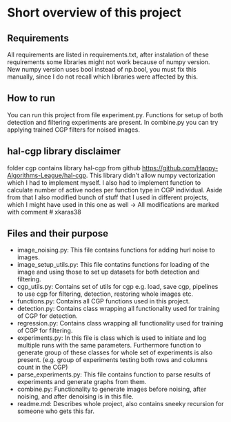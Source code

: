 # Short overview of this project
## Requirements
All requirements are listed in requirements.txt, after instalation of these requirements some libraries
might not work because of numpy version. New numpy version uses bool instead of np.bool, you must fix this
manually, since I do not recall which libraries were affected by this.

## How to run
You can run this project from file experiment.py. Functions for setup of both detection and filtering experiments 
are present. In combine.py you can try applying trained CGP filters for noised images.

## hal-cgp library disclaimer
folder cgp contains library hal-cgp from github https://github.com/Happy-Algorithms-League/hal-cgp.
This library didn't allow numpy vectorization which I had to implement myself. I also had to implement function
to calculate number of active nodes per function type in CGP individual. Aside from that I also modified bunch of stuff
that I used in different projects, which I might have used in this one as well -> All modifications are marked
with comment # xkaras38


## Files and their purpose
- image_noising.py: This file contains functions for adding hurl noise to images. 
- image_setup_utils.py: This file contatins functions for loading of the image and using those to set
up datasets for both detection and filtering. 
- cgp_utils.py: Contains set of utils for cgp e.g. load, save cgp, pipelines to use cgp for filtering, detection, restoring whole images
etc.
- functions.py: Contains all CGP functions used in this project.
- detection.py: Contains class wrapping all functionality used for training of CGP for detection.
- regression.py: Contains class wrapping all functionality used for training of CGP for filtering.
- experiments.py: In this file is class which is used to initiate and log multiple runs with the same parameters. Furthermore
function to generate group of these classes for whole set of experiments is also present. (e.g. group of experiments
testing both rows and columns count in the CGP)
- parse_experiments.py: This file contains function to parse results of experiments and generate graphs from them.
- combine.py: Functionality to generate images before noising, after noising, and after denoising is in this file.
- readme.md: Describes whole project, also contains sneeky recursion for someone who gets this far.